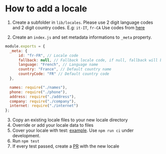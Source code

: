 # How to add a locale

1. Create a subfolder in `lib/locales`. Please use 2 digit language codes and 2 digit country codes. E.g: `it-IT`, `fr-CA`
Use codes from [here](http://www.lingoes.net/en/translator/langcode.htm)

2. Create an `index.js` and set metadata informations to `_meta` property. 
  ```js
  module.exports = {
  	_meta: {
  		id: "fr-FR", // Locale code
  		fallback: null, // Fallback locale code, if null, fallback will be the 'default' locale
  		language: "French", // Language name
  		country: "France", // Default country name
  		countryCode: "FR" // Default country code
  	},
  
  	names: require("./names"),
  	phone: require("./phone"),
  	address: require("./address"),
  	company: require("./company"),
  	internet: require("./internet")
  };
  ```

3. Copy an existing locale files to your new locale directory
4. Override or add your locale data to files
5. Cover your locale with test: [example](https://github.com/icebob/fakerator/blob/master/test/specs/locales/fr-FR/index.spec.js). Use `npm run ci` under development.
6. Run `npm test`
7. If every test passed, create a [PR](https://github.com/icebob/fakerator/pulls) with the new locale
